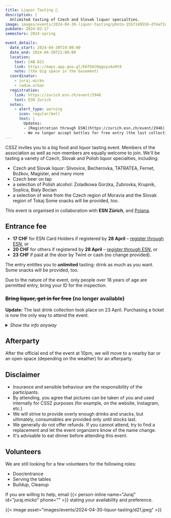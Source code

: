 ```yaml
---
title: Liquor Tasting 🥃
description: |
  Unlimited tasting of Czech and Slovak liquor specialties.
image: images/events/2024-04-30-liquor-tasting/photo-1557149559-d74af2d38a1a.jpg
pubdate: 2024-02-17
semesters: 2024-spring

event_details:
  date_start: 2024-04-30T19:00:00
  date_end: 2024-04-30T22:00:00
  location:
    text: CAB D21
    link: https://maps.app.goo.gl/EATGGCHqgoyu4a9t9
    note: (the big space in the basement)
  coordinator:
    - juraj.micko
    - radim.urban
  registration:
    link: https://zurich.esn.ch/event/2946
    text: ESN Zurich
  notes:
    - alert_type: warning
      icon: regular/bell
      text: |
        Updates:
        - [Registration through ESN](https://zurich.esn.ch/event/2946) is now open!
        - We no longer accept bottles for free entry (the last collection is over)
---
```


CSSZ invites you to a big food and liquor tasting event.
Members of the association as well as non-members are equally welcome to join.
We'll be tasting a variety of Czech, Slovak and Polish liquor specialties, including:
- Czech and Slovak liquor: Slivovice, Becherovka, TATRATEA, Fernet, Božkov, Magister, and many more
- Czech beer on tap
- a selection of Polish alcohol: Zoladkowa Gorzka, Zubrovka, Krupnik, Soplica, Bialy Bocian
- a selection of wine from the Czech region of Moravia and the Slovak region of Tokaj
Some snacks will be provided, too.

This event is organised in collaboration with **ESN Zürich**, and [Polana](https://www.instagram.com/polana.zurich/).


## Entrance fee
- **17 CHF** for ESN Card Holders if registered by **28 April** – [register through ESN](https://zurich.esn.ch/event/2946), or
- **20 CHF** for others if registered by **28 April** – [register through ESN](https://zurich.esn.ch/event/2946), or
- **23 CHF** if paid at the door by Twint or cash (no change provided).

The entry entitles you to **unlimited** tasting: drink as much as you want. Some snacks will be provided, too.

Due to the nature of the event, only people over 18 years of age are permitted entry, bring your ID for the inspection.


### ~~Bring liquor, get in for free~~ (no longer available)

**Update:** The last drink collection took place on 23 April. Purchasing a ticket is now the only way to attend the event.

<details class="mb-4">
<summary><i>Show the info anyway</i></summary>

We will need a lot of help putting together the alcohol.
If you bring drinks from Czechia or Slovakia, apart from being treated a big hero, you will also get in for free.

1. Purchase traditional wine, beer or soft drinks from Czechia or Slovakia, either in stores or at the airport (for a reasonable price), and _keep the receipt_.

    See the following table for a list of bottles that we are missing, or contact the organisers to coordinate your purchase.
  
    <iframe src="https://docs.google.com/spreadsheets/d/e/2PACX-1vRRxOxsFnQpcJA3xHLeFECl0O02H3SnOM4y1LKymY_ZU7LER2_Lsw6FBKXEAVSWGSM2EIOwLAG__gVU/pubhtml?gid=0&amp;single=true&amp;widget=false&amp;range=A1%3AB40&amp;headers=false&amp;chrome=false"></iframe>
  
    See [this page](https://www.bazg.admin.ch/bazg/en/home/information-individuals/travel-and-purchases--allowances-and-duty-free-limit/importation-into-switzerland/duty-free-allowances--foodstuffs--alcohol-and-tobacco.html) for the duty-free limits.

2. Please submit [**this form**](https://forms.gle/NYgqJGtc8zMahcJVA) with the list of bottles you are bringing (this will help with planning).
3. Bring the bottles on one of the following days:

   - Wednesday, 17 April between 13:00 and 14:00 next to CAB 55.3 (preferred)
   - **Tuesday, 23 April** between 15:00 and 16:00 next to CAB 55.3 – [message Juraj](https://wa.me/+421907240239) when you come
   - (talk to Juraj if you want to arrange a different time)

  We will collect the receipt and reimburse you the full price of the alcohol by Twint.

If you are bringing at least 4 litres of alcohol, you will get in for free. Otherwise, you will get a discount of 5 CHF per delivered litre, which you can apply by purchasing the ticket when delivering the bottles.

You will be put on a guest list, so you don't need to purchase a ticket at the door when you present a photo ID.

</details>


## Afterparty

After the official end of the event at 10pm, we will move to a nearby bar or an open space (depending on the weather) for an afterparty.


## Disclaimer

- Insurance and sensible behaviour are the responsibility of the participants.
- By attending, you agree that pictures can be taken of you and used internally for CSSZ purposes (for example, on the website, Instagram, etc.)
- We will strive to provide overly enough drinks and snacks, but ultimately, consumables are provided only until stocks last. 
- We generally do not offer refunds. If you cannot attend, try to find a replacement and let the event organizers know of the name change.
- It's advisable to eat dinner before attending this event.


## Volunteers

We are still looking for a few volunteers for the following roles:
- Door/entrance
- Serving the tables
- Buildup, Cleanup

If you are willing to help, email {{< person-inline name="Juraj" id="juraj.micko" phone="" >}} stating your availability and preference.

{{< image asset="images/events/2024-04-30-liquor-tasting/d21.jpeg" >}}
